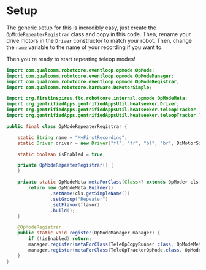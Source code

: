 # Setup

The generic setup for this is incredibly easy, just create the `OpModeRepeaterRegistrar` class and copy in this code. 
Then, rename your drive motors in the `Driver` constructor to match your robot.
Then, change the `name` variable to the name of your recording if you want to.

Then you're ready to start repeating teleop modes!

```java
import com.qualcomm.robotcore.eventloop.opmode.OpMode;
import com.qualcomm.robotcore.eventloop.opmode.OpModeManager;
import com.qualcomm.robotcore.eventloop.opmode.OpModeRegistrar;
import com.qualcomm.robotcore.hardware.DcMotorSimple;

import org.firstinspires.ftc.robotcore.internal.opmode.OpModeMeta;
import org.gentrifiedApps.gentrifiedAppsUtil.heatseeker.Driver;
import org.gentrifiedApps.gentrifiedAppsUtil.heatseeker.teleopTracker.TeleOpCopyRunner;
import org.gentrifiedApps.gentrifiedAppsUtil.heatseeker.teleopTracker.TeleOpTrackerOpMode;

public final class OpModeRepeaterRegistrar {

    static String name = "MyFirstRecording";
    static Driver driver = new Driver("fl", "fr", "bl", "br", DcMotorSimple.Direction.FORWARD, DcMotorSimple.Direction.REVERSE, DcMotorSimple.Direction.FORWARD, DcMotorSimple.Direction.REVERSE);

    static boolean isEnabled = true;

    private OpModeRepeaterRegistrar() {
    }

    private static OpModeMeta metaForClass(Class<? extends OpMode> cls, OpModeMeta.Flavor flavor) {
        return new OpModeMeta.Builder()
                .setName(cls.getSimpleName())
                .setGroup("Repeater")
                .setFlavor(flavor)
                .build();
    }

    @OpModeRegistrar
    public static void register(OpModeManager manager) {
        if (!isEnabled) return;
        manager.register(metaForClass(TeleOpCopyRunner.class, OpModeMeta.Flavor.AUTONOMOUS), new TeleOpCopyRunner(name, driver));
        manager.register(metaForClass(TeleOpTrackerOpMode.class, OpModeMeta.Flavor.TELEOP), new TeleOpTrackerOpMode(name, driver));
    }
}
```